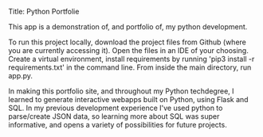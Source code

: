 Title: Python Portfolie

This app is a demonstration of, and portfolio of, my python development. 

To run this project locally, download the project files from Github (where you are currently accessing it). Open the files in an IDE of your choosing. Create a virtual environment, install requirements by running 'pip3 install -r requirements.txt' in the command line. From inside the main directory, run app.py. 

In making this portfolio site, and throughout my Python techdegree, I learned to generate interactive webapps built on Python, using Flask and SQL. In my previous development experience I've used python to parse/create JSON data, so learning more about SQL was super informative, and opens a variety of possibilities for future projects.